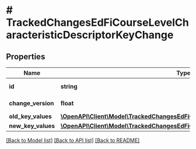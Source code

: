 # # TrackedChangesEdFiCourseLevelCharacteristicDescriptorKeyChange

## Properties

Name | Type | Description | Notes
------------ | ------------- | ------------- | -------------
**id** | **string** | Resource identifier | [optional]
**change_version** | **float** | Change version | [optional]
**old_key_values** | [**\OpenAPI\Client\Model\TrackedChangesEdFiCourseLevelCharacteristicDescriptorKey**](TrackedChangesEdFiCourseLevelCharacteristicDescriptorKey.md) |  | [optional]
**new_key_values** | [**\OpenAPI\Client\Model\TrackedChangesEdFiCourseLevelCharacteristicDescriptorKey**](TrackedChangesEdFiCourseLevelCharacteristicDescriptorKey.md) |  | [optional]

[[Back to Model list]](../../README.md#models) [[Back to API list]](../../README.md#endpoints) [[Back to README]](../../README.md)
